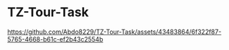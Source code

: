 # TZ-Tour-Task


https://github.com/Abdo8229/TZ-Tour-Task/assets/43483864/6f322f87-5765-4668-b61c-ef2b43c2554b

